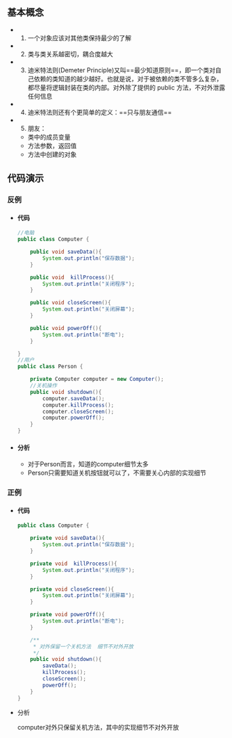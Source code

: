 ## 基本概念

- 1) 一个对象应该对其他类保持最少的了解
- 2) 类与类关系越密切，耦合度越大
- 3) 迪米特法则(Demeter Principle)又叫==最少知道原则==，即一个类对自己依赖的类知道的越少越好。也就是说，对于被依赖的类不管多么复杂，都尽量将逻辑封装在类的内部。对外除了提供的 public 方法，不对外泄露任何信息
- 4) 迪米特法则还有个更简单的定义：==只与朋友通信==
- 5) 朋友：
  - 类中的成员变量
  - 方法参数，返回值
  - 方法中创建的对象

##  代码演示

### 反例

- #### 代码

  ```java
  //电脑
  public class Computer {
  
      public void saveData(){
          System.out.println("保存数据");
      }
  
      public void  killProcess(){
          System.out.println("关闭程序");
      }
  
      public void closeScreen(){
          System.out.println("关闭屏幕");
      }
  
      public void powerOff(){
          System.out.println("断电");
      }
  
  }
  //用户
  public class Person {
  
      private Computer computer = new Computer();
      //关机操作
      public void shutdown(){
          computer.saveData();
          computer.killProcess();
          computer.closeScreen();
          computer.powerOff();
      }
  }
  ```

- #### 分析

  - 对于Person而言，知道的computer细节太多 
  - Person只需要知道关机按钮就可以了，不需要关心内部的实现细节

### 正例

- #### 代码

  ```java
  public class Computer {
  
      private void saveData(){
          System.out.println("保存数据");
      }
  
      private void  killProcess(){
          System.out.println("关闭程序");
      }
  
      private void closeScreen(){
          System.out.println("关闭屏幕");
      }
  
      private void powerOff(){
          System.out.println("断电");
      }
  
      /**
       * 对外保留一个关机方法  细节不对外开放
       */
      public void shutdown(){
          saveData();
          killProcess();
          closeScreen();
          powerOff();
      }
  }
  ```

- 分析

    computer对外只保留关机方法，其中的实现细节不对外开放